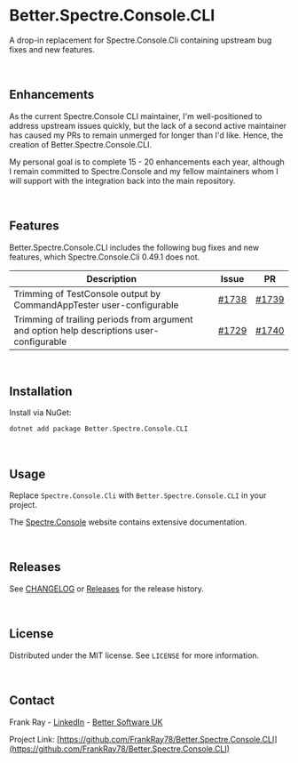 # Better.Spectre.Console.CLI

A drop-in replacement for Spectre.Console.Cli containing upstream bug fixes and new features.

<br />

## Enhancements

As the current Spectre.Console CLI maintainer, I'm well-positioned to address upstream issues quickly, but the lack of a second active maintainer has caused my PRs to remain unmerged for longer than I'd like. Hence, the creation of Better.Spectre.Console.CLI. 

My personal goal is to complete 15 - 20 enhancements each year, although I remain committed to Spectre.Console and my fellow maintainers whom I will support with the integration back into the main repository.

<br />


## Features

Better.Spectre.Console.CLI includes the following bug fixes and new features, which Spectre.Console.Cli 0.49.1 does not.

Description | Issue | PR
--- | --- | --- 
Trimming of TestConsole output by CommandAppTester user-configurable  | [#1738](https://github.com/spectreconsole/spectre.console/issues/1738) | [#1739](https://github.com/spectreconsole/spectre.console/pull/1739)
Trimming of trailing periods from argument and option help descriptions user-configurable | [#1729](https://github.com/spectreconsole/spectre.console/issues/1729) | [#1740](https://github.com/spectreconsole/spectre.console/pull/1740)

<br />


## Installation
Install via NuGet:

```bash
dotnet add package Better.Spectre.Console.CLI
```

<br />


## Usage
Replace `Spectre.Console.Cli` with `Better.Spectre.Console.CLI` in your project.

The [Spectre.Console](https://spectreconsole.net/) website contains extensive documentation.

<br />


## Releases

See [CHANGELOG](CHANGELOG.md) or [Releases](https://github.com/FrankRay78/Better.Spectre.Console.CLI/releases) for the release history.

<br />


## License
Distributed under the MIT license. See `LICENSE` for more information.

<br />


## Contact
Frank Ray - [LinkedIn](https://www.linkedin.com/in/frankray/) - [Better Software UK](https://bettersoftware.uk)

Project Link: [https://github.com/FrankRay78/Better.Spectre.Console.CLI](https://github.com/FrankRay78/Better.Spectre.Console.CLI)
